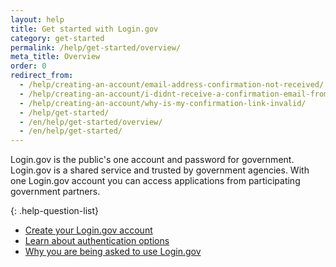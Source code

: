 ```yaml
---
layout: help
title: Get started with Login.gov
category: get-started
permalink: /help/get-started/overview/
meta_title: Overview
order: 0
redirect_from:  
  - /help/creating-an-account/email-address-confirmation-not-received/
  - /help/creating-an-account/i-didnt-receive-a-confirmation-email-from-logingov/
  - /help/creating-an-account/why-is-my-confirmation-link-invalid/
  - /help/get-started/
  - /en/help/get-started/overview/
  - /en/help/get-started/
---
```

Login.gov is the public's one account and password for government. Login.gov is a shared service and trusted by government agencies. With one Login.gov account you can access applications from participating government partners.

{: .help-question-list}
* [Create your Login.gov account](/help/get-started/create-your-account/)
* [Learn about authentication options](/help/get-started/authentication-methods/)
* [Why you are being asked to use Login.gov](/what-is-login/)
